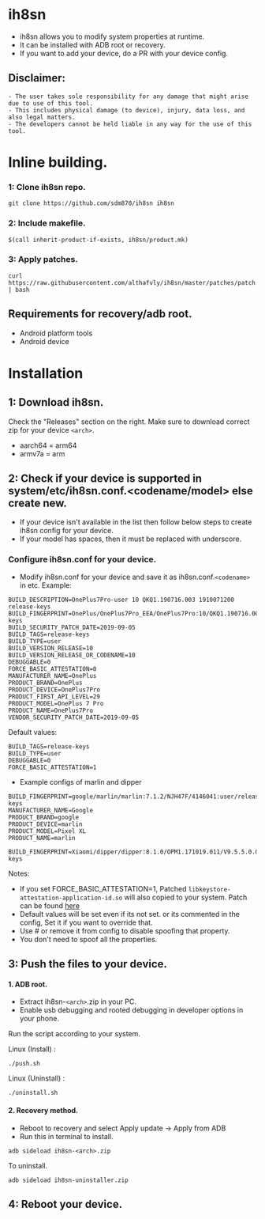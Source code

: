 # ih8sn

- ih8sn allows you to modify system properties at runtime.
- It can be installed with ADB root or recovery.
- If you want to add your device, do a PR with your device config.

## Disclaimer:

```
- The user takes sole responsibility for any damage that might arise due to use of this tool.
- This includes physical damage (to device), injury, data loss, and also legal matters.
- The developers cannot be held liable in any way for the use of this tool.
```

# Inline building.

### 1: Clone ih8sn repo.

```
git clone https://github.com/sdm870/ih8sn ih8sn
```

### 2: Include makefile.

```
$(call inherit-product-if-exists, ih8sn/product.mk)
```

### 3: Apply patches.

```
curl https://raw.githubusercontent.com/althafvly/ih8sn/master/patches/patch.sh | bash
```

## Requirements for recovery/adb root.

- Android platform tools
- Android device

# Installation

## 1: Download ih8sn.

Check the "Releases" section on the right. Make sure to download correct zip for your device `<arch>`.

- aarch64 = arm64
- armv7a = arm

## 2: Check if your device is supported in system/etc/ih8sn.conf.<codename/model> else create new.

- If your device isn't available in the list then follow below steps to create ih8sn config for your device.
- If your model has spaces, then it must be replaced with underscore.

### Configure ih8sn.conf for your device.

- Modify ih8sn.conf for your device and save it as ih8sn.conf.`<codename>` in etc.
  Example:

```
BUILD_DESCRIPTION=OnePlus7Pro-user 10 QKQ1.190716.003 1910071200 release-keys
BUILD_FINGERPRINT=OnePlus/OnePlus7Pro_EEA/OnePlus7Pro:10/QKQ1.190716.003/1910071200:user/release-keys
BUILD_SECURITY_PATCH_DATE=2019-09-05
BUILD_TAGS=release-keys
BUILD_TYPE=user
BUILD_VERSION_RELEASE=10
BUILD_VERSION_RELEASE_OR_CODENAME=10
DEBUGGABLE=0
FORCE_BASIC_ATTESTATION=0
MANUFACTURER_NAME=OnePlus
PRODUCT_BRAND=OnePlus
PRODUCT_DEVICE=OnePlus7Pro
PRODUCT_FIRST_API_LEVEL=29
PRODUCT_MODEL=OnePlus 7 Pro
PRODUCT_NAME=OnePlus7Pro
VENDOR_SECURITY_PATCH_DATE=2019-09-05
```

Default values:

```
BUILD_TAGS=release-keys
BUILD_TYPE=user
DEBUGGABLE=0
FORCE_BASIC_ATTESTATION=1
```

- Example configs of marlin and dipper

```
BUILD_FINGERPRINT=google/marlin/marlin:7.1.2/NJH47F/4146041:user/release-keys
MANUFACTURER_NAME=Google
PRODUCT_BRAND=google
PRODUCT_DEVICE=marlin
PRODUCT_MODEL=Pixel XL
PRODUCT_NAME=marlin
```

```
BUILD_FINGERPRINT=Xiaomi/dipper/dipper:8.1.0/OPM1.171019.011/V9.5.5.0.OEAMIFA:user/release-keys
```

Notes:

- If you set FORCE_BASIC_ATTESTATION=1, Patched `libkeystore-attestation-application-id.so` will also copied to your system. Patch can be found [here](patches)
- Default values will be set even if its not set. or its commented in the config, Set it if you want to override that.
- Use # or remove it from config to disable spoofing that property.
- You don't need to spoof all the properties.

## 3: Push the files to your device.

#### 1. ADB root.

- Extract ih8sn-`<arch>`.zip in your PC.
- Enable usb debugging and rooted debugging in developer options in your phone.

Run the script according to your system.

Linux (Install) :

```
./push.sh
```

Linux (Uninstall) :

```
./uninstall.sh
```

#### 2. Recovery method.

- Reboot to recovery and select Apply update -> Apply from ADB
- Run this in terminal to install.

```
adb sideload ih8sn-<arch>.zip
```

To uninstall.

```
adb sideload ih8sn-uninstaller.zip
```

## 4: Reboot your device.
